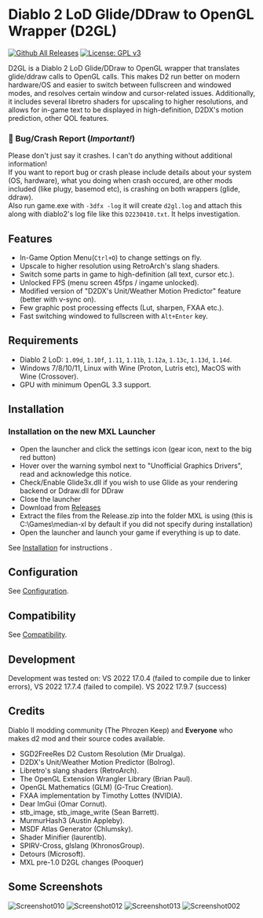 # Diablo 2 LoD Glide/DDraw to OpenGL Wrapper (D2GL)
[![Github All Releases](https://img.shields.io/github/downloads/bayaraa/d2gl/total.svg)](https://github.com/bayaraa/d2gl/releases) [![License: GPL v3](https://img.shields.io/badge/License-GPLv3-blue.svg)](https://github.com/bayaraa/d2gl/blob/master/LICENSE.md)

D2GL is a Diablo 2 LoD Glide/DDraw to OpenGL wrapper that translates glide/ddraw calls to OpenGL calls. This makes D2 run better on modern hardware/OS and easier to switch between fullscreen and windowed modes, and resolves certain window and cursor-related issues. Additionally, it includes several libretro shaders for upscaling to higher resolutions, and allows for in-game text to be displayed in high-definition, D2DX's motion prediction, other QOL features.

### 🚩 Bug/Crash Report (***Important!***)

Please don't just say it crashes. I can't do anything without additional information!  
If you want to report bug or crash please include details about your system (OS, hardware), what you doing when crash occured, are other mods included (like plugy, basemod etc), is crashing on both wrappers (glide, ddraw).  
Also run game.exe with `-3dfx -log` it will create `d2gl.log` and attach this along with diablo2's log file like this `D2230410.txt`. It helps investigation.

## Features

- In-Game Option Menu(`Ctrl+O`) to change settings on fly.
- Upscale to higher resolution using RetroArch's slang shaders.
- Switch some parts in game to high-definition (all text, cursor etc.).
- Unlocked FPS (menu screen 45fps / ingame unlocked).
- Modified version of "D2DX's Unit/Weather Motion Predictor" feature (better with v-sync on).
- Few graphic post processing effects (Lut, sharpen, FXAA etc.).
- Fast switching windowed to fullscreen with `Alt+Enter` key.

## Requirements

- Diablo 2 LoD: ``1.09d``, ``1.10f``, ``1.11``, ``1.11b``, ``1.12a``, ``1.13c``, ``1.13d``, ``1.14d``.
- Windows 7/8/10/11, Linux with Wine (Proton, Lutris etc), MacOS with Wine (Crossover).
- GPU with minimum OpenGL 3.3 support.

## Installation

### Installation on the new MXL Launcher
- Open the launcher and click the settings icon (gear icon, next to the big red button)
- Hover over the warning symbol next to "Unofficial Graphics Drivers", read and acknowledge this notice.
- Check/Enable Glide3x.dll if you wish to use Glide as your rendering backend or Ddraw.dll for DDraw
- Close the launcher
- Download from [Releases](https://github.com/GavinK88/d2gl-mxl-1.0/releases)
- Extract the files from the Release.zip into the folder MXL is using (this is C:\Games\median-xl by default if you did not specify during installation)
- Open the launcher and launch your game if everything is up to date.

See [Installation](https://github.com/bayaraa/d2gl/wiki/Installation) for instructions .

## Configuration

See [Configuration](https://github.com/bayaraa/d2gl/wiki/Configuration).

## Compatibility

See [Compatibility](https://github.com/bayaraa/d2gl/wiki/Compatibility).

## Development

Development was tested on: VS 2022 17.0.4 (failed to compile due to linker errors), VS 2022 17.7.4 (failed to compile). VS 2022 17.9.7 (success)

## Credits

Diablo II modding community (The Phrozen Keep) and **Everyone** who makes d2 mod and their source codes available.

- SGD2FreeRes D2 Custom Resolution (Mir Drualga).
- D2DX's Unit/Weather Motion Predictor (Bolrog).
- Libretro's slang shaders (RetroArch).
- The OpenGL Extension Wrangler Library (Brian Paul).
- OpenGL Mathematics (GLM) (G-Truc Creation).
- FXAA implementation by Timothy Lottes (NVIDIA).
- Dear ImGui (Omar Cornut).
- stb_image, stb_image_write (Sean Barrett).
- MurmurHash3 (Austin Appleby).
- MSDF Atlas Generator (Chlumsky).
- Shader Minifier (laurentlb).
- SPIRV-Cross, glslang (KhronosGroup).
- Detours (Microsoft).
- MXL pre-1.0 D2GL changes (Pooquer)

## Some Screenshots

![Screenshot010](https://user-images.githubusercontent.com/2043880/220664490-2a9b34d8-ca7c-4e52-a57d-d43c508f5813.png)
![Screenshot012](https://user-images.githubusercontent.com/2043880/220668775-3351be3b-27fa-4800-883f-09e5eb935c47.png)
![Screenshot013](https://user-images.githubusercontent.com/2043880/220666692-967a8c13-f480-4ac6-af1e-b45fda3bdee3.png)
![Screenshot002](https://user-images.githubusercontent.com/2043880/220667272-a83aa2cd-d038-41ea-a878-a6e148b8f9f6.png)
